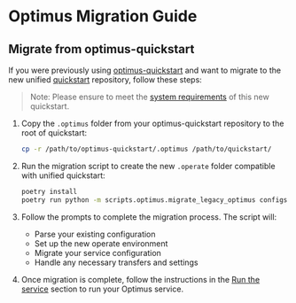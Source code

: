 # Optimus Migration Guide

## Migrate from optimus-quickstart

If you were previously using [optimus-quickstart](https://github.com/valory-xyz/optimus-quickstart) and want to migrate to the new unified [quickstart](https://github.com/valory-xyz/quickstart) repository, follow these steps:

> Note: Please ensure to meet the [system requirements](https://github.com/valory-xyz/quickstart/?tab=readme-ov-file#system-requirements) of this new quickstart.

1. Copy the `.optimus` folder from your optimus-quickstart repository to the root of quickstart:

    ```bash
    cp -r /path/to/optimus-quickstart/.optimus /path/to/quickstart/
    ```

2. Run the migration script to create the new `.operate` folder compatible with unified quickstart:

    ```bash
    poetry install
    poetry run python -m scripts.optimus.migrate_legacy_optimus configs/config_optimus.json
    ```

3. Follow the prompts to complete the migration process. The script will:
   - Parse your existing configuration
   - Set up the new operate environment
   - Migrate your service configuration
   - Handle any necessary transfers and settings

4. Once migration is complete, follow the instructions in the [Run the service](https://github.com/valory-xyz/quickstart#run-the-service) section to run your Optimus service.


